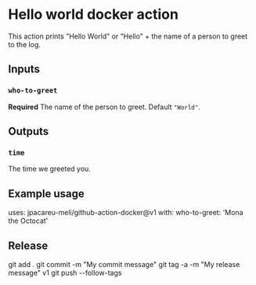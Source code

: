 # Hello world docker action

This action prints "Hello World" or "Hello" + the name of a person to greet to the log.

## Inputs

### `who-to-greet`

**Required** The name of the person to greet. Default `"World"`.

## Outputs

### `time`

The time we greeted you.

## Example usage

uses: jpacareu-meli/github-action-docker@v1
with:
  who-to-greet: 'Mona the Octocat'

## Release
git add .
git commit -m "My commit message"
git tag -a -m "My release message" v1
git push --follow-tags